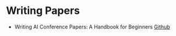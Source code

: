 # Writing Papers

* Writing AI Conference Papers: A Handbook for Beginners [Github](https://github.com/hzwer/WritingAIPaper)